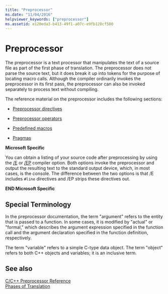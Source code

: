```yaml
---
title: "Preprocessor"
ms.date: "11/04/2016"
helpviewer_keywords: ["preprocessor"]
ms.assetid: e120eda3-b413-49f1-a07c-e9fb128cf500
---
```

# Preprocessor
The preprocessor is a text processor that manipulates the text of a source file as part of the first phase of translation. The preprocessor does not parse the source text, but it does break it up into tokens for the purpose of locating macro calls. Although the compiler ordinarily invokes the preprocessor in its first pass, the preprocessor can also be invoked separately to process text without compiling.

The reference material on the preprocessor includes the following sections:

- [Preprocessor directives](../preprocessor/preprocessor-directives.md)

- [Preprocessor operators](../preprocessor/preprocessor-operators.md)

- [Predefined macros](../preprocessor/predefined-macros.md)

- [Pragmas](../preprocessor/pragma-directives-and-the-pragma-keyword.md)

**Microsoft Specific**

You can obtain a listing of your source code after preprocessing by using the [/E](../build/reference/e-preprocess-to-stdout.md) or [/EP](../build/reference/ep-preprocess-to-stdout-without-hash-line-directives.md) compiler option. Both options invoke the preprocessor and output the resulting text to the standard output device, which, in most cases, is the console. The difference between the two options is that /E includes `#line` directives and /EP strips these directives out.

**END Microsoft Specific**

##  <a name="_predir_special_terminology"></a> Special Terminology

In the preprocessor documentation, the term "argument" refers to the entity that is passed to a function. In some cases, it is modified by "actual" or "formal," which describes the argument expression specified in the function call and the argument declaration specified in the function definition, respectively.

The term "variable" refers to a simple C-type data object. The term "object" refers to both C++ objects and variables; it is an inclusive term.

## See also

[C/C++ Preprocessor Reference](../preprocessor/c-cpp-preprocessor-reference.md)<br/>
[Phases of Translation](../preprocessor/phases-of-translation.md)